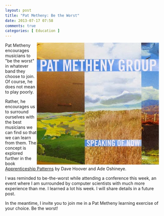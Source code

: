 ```yaml
---
layout: post
title: "Pat Metheny: Be the Worst"
date: 2013-07-17 07:58
comments: true
categories: [ Education ]
---
```

<img src="/images/PatMethenyGroup.jpg" width="400" height="400"
align="right" alt="Pat Metheny: Be the Worst" title="Pat Metheny: Be the Worst" >
Pat Metheny encourages musicians to "be the worst" in whatever band they choose to join. Of course, he does not mean to play poorly.

Rather, he encourages us to surround ourselves with the best musicians we can find so that we can learn from them. The concept is explored further in the book [Apprenticeship Patterns](/blog/2013/02/17/apprenticeship-patterns-by-dave-h-hoover-and-adewale-oshineye/) by Dave Hoover and Ade Oshineye.

I was reminded to be-the-worst while attending a conference this week, an event where I am surrounded by computer scientists with much more experience than me. I learned a lot his week. I will share details in a future post.

In the meantime, I invite you to join me in a Pat Metheny learning exercise of your choice. Be the worst!
